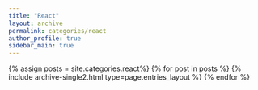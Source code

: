```yaml
---
title: "React"
layout: archive
permalink: categories/react
author_profile: true
sidebar_main: true
---
```


{% assign posts = site.categories.react%}
{% for post in posts %} {% include archive-single2.html type=page.entries_layout %} {% endfor %}
